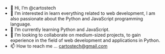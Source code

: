 - 👋 Hi, I’m @cartostech
- 👀 I’m interested in learn everything related to web development, I am also passionate about the Python and JavaScript programming language.
- 🌱 I’m currently learning Python and JavaScript.
- 💞️ I’m looking to collaborate on medium-sized projects, to gain experience in the field of web development and applications in Python.
- 📫 How to reach me ... cartostech@gmail.com  

<!---
cartostech/cartostech is a ✨ special ✨ repository because its `README.md` (this file) appears on your GitHub profile.
You can click the Preview link to take a look at your changes.
--->
